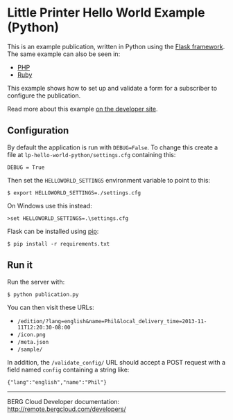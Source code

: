 # Little Printer Hello World Example (Python)

This is an example publication, written in Python using the [Flask framework](http://flask.pocoo.org/). The same example can also be
seen in:

* [PHP](https://github.com/bergcloud/lp-hello-world-php)
* [Ruby](https://github.com/bergcloud/lp-publication-hello-world)

This example shows how to set up and validate a form for a subscriber to
configure the publication.

Read more about this example [on the developer site](http://remote.bergcloud.com/developers/littleprinter/examples/hello_world). 

## Configuration

By default the application is run with `DEBUG=False`. To change this create a file at `lp-hello-world-python/settings.cfg` containing this:

    DEBUG = True

Then set the `HELLOWORLD_SETTINGS` environment variable to point to this:

    $ export HELLOWORLD_SETTINGS=./settings.cfg

On Windows use this instead:

    >set HELLOWORLD_SETTINGS=.\settings.cfg

Flask can be installed using [pip](https://pypi.python.org/pypi/pip):

	$ pip install -r requirements.txt

## Run it

Run the server with:

	$ python publication.py

You can then visit these URLs:

* `/edition/?lang=english&name=Phil&local_delivery_time=2013-11-11T12:20:30-08:00`
* `/icon.png`
* `/meta.json`
* `/sample/`

In addition, the `/validate_config/` URL should accept a POST request with
a field named `config` containing a string like:

    {"lang":"english","name":"Phil"}
    

----

BERG Cloud Developer documentation: http://remote.bergcloud.com/developers/

